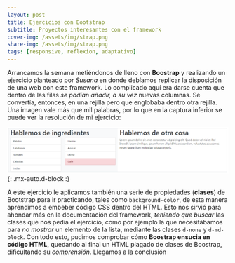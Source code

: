 ```yaml
---
layout: post
title: Ejercicios con Bootstrap
subtitle: Proyectos interesantes con el framework
cover-img: /assets/img/strap.png
share-img: /assets/img/strap.png
tags: [responsive, reflexion, adaptativo]
---
```


Arrancamos la semana metiéndonos de lleno con **Boostrap** y realizando un ejercicio planteado por *Susana* en donde debíamos replicar la disposición de una web con este framework. Lo complicado aquí era darse cuenta que dentro de las filas *se podían añadir, a su vez* nuevas columnas. Se convertía, entonces, en una rejilla pero que englobaba dentro otra rejilla. Una imagen vale más que mil palabras, por lo que en la captura inferior se puede ver la resolución de mi ejercicio:

![Ejercicio Bootstrap](/assets/img/rejillas.PNG){: .mx-auto.d-block :}

A este ejercicio le aplicamos también una serie de propiedades (**clases**) de Bootstrap para ir practicando, tales como `background-color`, de esta manera aprendimos a embeber código CSS dentro del HTML. Esto nos sirvió para ahondar más en la documentación del framework, *teniendo que buscar* las clases que nos pedía el ejercicio, como por ejemplo la que necesitábamos para *no mostrar* un elemento de la lista, mediante las clases `d-none` y `d-md-block`. Con todo esto, pudimos comprobar cómo **Boostrap ensucia en código HTML**, quedando al final un HTML plagado de clases de Boostrap, dificultando su *comprensión*. Llegamos a la conclusión
